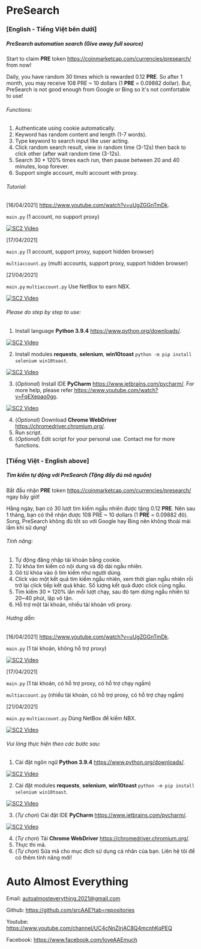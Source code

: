 # PreSearch

### [English - Tiếng Việt bên dưới]

##### PreSearch automation search (Give away full source)

Start to claim **PRE** token https://coinmarketcap.com/currencies/presearch/ from now!

Daily, you have random 30 times which is rewarded 0.12 **PRE**. So after 1 month, you may receive 108 PRE ~ 10 dollars (1 **PRE** = 0.09882 dollar). But, PreSearch is not good enough from Google or Bing so it's not comfortable to use!

###### Functions:
 
1. Authenticate using cookie automatically.
2. Keyword has random content and length (1-7 words).
3. Type keyword to search input like user acting.
4. Click random search result, view in random time (3-12s) then back to click other (after wait random time (3-12s).
5. Search 30 * 120% times each run, then pause between 20 and 40 minutes, loop forever.
6. Support single account, multi account with proxy.

###### Tutorial:
[16/04/2021] https://www.youtube.com/watch?v=uUgZGGnTmDk.

`main.py` (1 account, no support proxy)

[![SC2 Video](http://i3.ytimg.com/vi/uUgZGGnTmDk/maxresdefault.jpg)](https://www.youtube.com/watch?v=uUgZGGnTmDk)

[17/04/2021]

`main.py` (1 account, support proxy, support hidden browser)

`multiaccount.py` (multi accounts, support proxy, support hidden browser)

[21/04/2021]

`main.py` `multiaccount.py` Use NetBox to earn NBX.

[![SC2 Video](http://i3.ytimg.com/vi/d9pJiNJKpuY/maxresdefault.jpg)](https://www.youtube.com/watch?v=d9pJiNJKpuY)

###### Please do step by step to use:
1. Install language **Python 3.9.4** https://www.python.org/downloads/.

[![SC2 Video](http://i3.ytimg.com/vi/_CoijjMXvYY/hqdefault.jpg)](https://www.youtube.com/watch?v=_CoijjMXvYY)

2. Install modules **requests**, **selenium**, **win10toast** `python -m pip install selenium win10toast`.

[![SC2 Video](http://i3.ytimg.com/vi/SQQRYAMl8Jk/hqdefault.jpg)](https://www.youtube.com/watch?v=SQQRYAMl8Jk)

3. (_Optional_) Install IDE **PyCharm** https://www.jetbrains.com/pycharm/. For more help, please refer https://www.youtube.com/watch?v=FqEXepao0go.

[![SC2 Video](http://i3.ytimg.com/vi/FqEXepao0go/hqdefault.jpg)](https://www.youtube.com/watch?v=FqEXepao0go)

4. (_Optional_) Download **Chrome WebDriver** https://chromedriver.chromium.org/.
5. Run script.
6. (_Optional_) Edit script for your personal use. Contact me for more functions.
### [Tiếng Việt - English above]

##### Tìm kiếm tự động với PreSearch (Tặng đầy đủ mã nguồn)

Bắt đầu nhận **PRE** token https://coinmarketcap.com/currencies/presearch/ ngay bây giờ!

Hằng ngày, bạn có 30 lượt tìm kiếm ngẫu nhiên được tặng 0.12 **PRE**. Nên sau 1 tháng, bạn có thể nhận được 108 PRE ~ 10 dollars (1 **PRE** = 0.09882 đô). Song, PreSearch không đủ tốt so với Google hay Bing nên không thoải mái lắm khi sử dụng!

###### Tính năng:
1. Tự động đăng nhập tài khoản bằng cookie.
2. Từ khóa tìm kiếm có nội dung và độ dài ngẫu nhiên.
3. Gõ từ khóa vào ô tìm kiếm như người dùng.
4. Click vào một kết quả tìm kiếm ngẫu nhiên, xem thời gian ngẫu nhiên rồi trở lại click tiếp kết quả khác. Số lượng kết quả được click cũng ngẫu.
5. Tìm kiếm 30 * 120% lần mỗi lượt chạy, sau đó tạm dừng ngẫu nhiên từ 20~40 phút, lặp vô tận.
6. Hỗ trợ một tài khoản, nhiều tài khoản với proxy.

###### Hướng dẫn:
[16/04/2021] https://www.youtube.com/watch?v=uUgZGGnTmDk.

`main.py` (1 tài khoản, không hỗ trợ proxy)

[![SC2 Video](http://i3.ytimg.com/vi/uUgZGGnTmDk/maxresdefault.jpg)](https://www.youtube.com/watch?v=uUgZGGnTmDk)

[17/04/2021]

`main.py` (1 tài khoản, có hỗ trợ proxy, có hỗ trợ chạy ngầm)

`multiaccount.py` (nhiều tài khoản, có hỗ trợ proxy, có hỗ trợ chạy ngầm)

[21/04/2021]

`main.py` `multiaccount.py` Dùng NetBox để kiếm NBX.

[![SC2 Video](http://i3.ytimg.com/vi/d9pJiNJKpuY/maxresdefault.jpg)](https://www.youtube.com/watch?v=d9pJiNJKpuY)

###### Vui lòng thực hiện theo các bước sau:
1. Cài đặt ngôn ngữ **Python 3.9.4** https://www.python.org/downloads/.
   
[![SC2 Video](http://i3.ytimg.com/vi/_CoijjMXvYY/hqdefault.jpg)](https://www.youtube.com/watch?v=_CoijjMXvYY)

2. Cài đặt modules **requests**, **selenium**, **win10toast** `python -m pip install selenium win10toast`.

[![SC2 Video](http://i3.ytimg.com/vi/SQQRYAMl8Jk/hqdefault.jpg)](https://www.youtube.com/watch?v=SQQRYAMl8Jk)

3. (_Tự chọn_) Cài đặt IDE **PyCharm** https://www.jetbrains.com/pycharm/.

[![SC2 Video](http://i3.ytimg.com/vi/FqEXepao0go/hqdefault.jpg)](https://www.youtube.com/watch?v=FqEXepao0go)

4. (_Tự chọn_) Tải **Chrome WebDriver** https://chromedriver.chromium.org/.
5. Thực thi mã.
6. (_Tự chọn_) Sửa mã cho mục đích sử dụng cá nhân của bạn. Liên hệ tôi để có thêm tính năng mới!

# Auto Almost Everything

Email: autoalmosteverything.2021@gmail.com


Github: https://github.com/srcAAE?tab=repositories


Youtube: https://www.youtube.com/channel/UC4cNnZIrjAC8Q4mcnhKqPEQ


Facebook: https://www.facebook.com/loveAAEmuch
